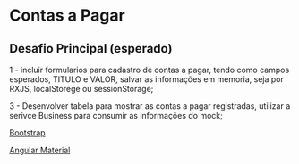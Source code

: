# Contas a Pagar

## Desafio Principal (esperado)

1 - incluir formularios para cadastro de contas a pagar, tendo como campos esperados, TITULO e VALOR, salvar as informações em memoria, seja por RXJS, localStorege ou sessionStorage;

3 - Desenvolver tabela para mostrar as contas a pagar registradas, utilizar a serivce Business para consumir as informações do mock;


[Bootstrap](https://getbootstrap.com/docs/4.0/layout/grid/)

[Angular Material](https://material.angular.io/components/categories)